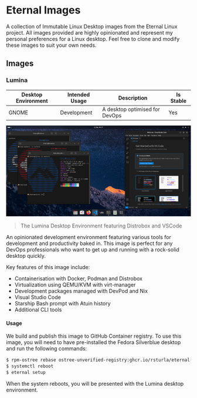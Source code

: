 # Eternal Images

A collection of Immutable Linux Desktop images from the Eternal Linux project.  All images provided are highly opinionated and represent my personal preferences for a Linux desktop. Feel free to clone and modify these images to suit your own needs.

## Images

### Lumina

<!-- Table with an overview.  Columns should be Desktop Environment | Intended Usage | Description | Is Stable -->

| Desktop Environment | Intended Usage | Description | Is Stable |
| ------------------- | -------------- | ----------- | --------- |
| GNOME               | Development    | A desktop optimised for DevOps | Yes |

![Lumina Desktop](./_assets/lumina-desktop.png)
> The Lumina Desktop Environment featuring Distrobox and VSCode

An opinionated development environment featuring various tools for development and productivity baked in.
This image is perfect for any DevOps professionals who want to get up and running with a rock-solid desktop quickly.

Key features of this image include:
- Containerisation with Docker, Podman and Distrobox
- Virtualization using QEMU/KVM with virt-manager
- Development packages managed with DevPod and Nix
- Visual Studio Code
- Starship Bash prompt with Atuin history
- Additional CLI tools

#### Usage

We build and publish this image to GitHub Container registry.  To use this image, you will need to have pre-installed the Fedora Silverblue desktop and run the following commands:

```bash
$ rpm-ostree rebase ostree-unverified-registry:ghcr.io/rsturla/eternal-linux/lumina:39
$ systemctl reboot
$ eternal setup
```

When the system reboots, you will be presented with the Lumina desktop environment.

